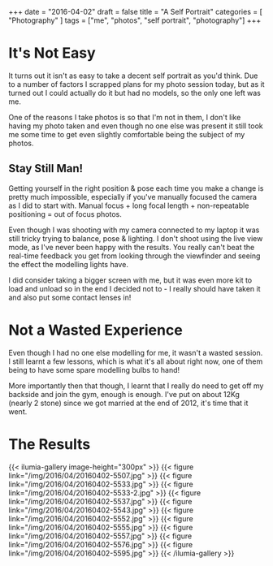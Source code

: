 +++
date = "2016-04-02"
draft = false
title = "A Self Portrait"
categories = [ "Photography" ]
tags = ["me", "photos", "self portrait", "photography"]
+++

# It's Not Easy
It turns out it isn't as easy to take a decent self portrait as you'd think.  Due to a number of factors I scrapped plans for my photo session today, but as it turned out I could actually do it but had no models, so the only one left was me.

One of the reasons I take photos is so that I'm not in them, I don't like having my photo taken and even though no one else was present it still took me some time to get even slightly comfortable being the subject of my photos.

## Stay Still Man!
Getting yourself in the right position & pose each time you make a change is pretty much impossible, especially if you've manually focused the camera as I did to start with.  Manual focus + long focal length + non-repeatable positioning = out of focus photos.

Even though I was shooting with my camera connected to my laptop it was still tricky trying to balance, pose & lighting.  I don't shoot using the live view mode, as I've never been happy with the results.  You really can't beat the real-time feedback you get from looking through the viewfinder and seeing the effect the modelling lights have.

I did consider taking a bigger screen with me, but it was even more kit to load and unload so in the end I decided not to - I really should have taken it and also put some contact lenses in!

# Not a Wasted Experience
Even though I had no one else modelling for me, it wasn't a wasted session.  I still learnt a few lessons, which is what it's all about right now, one of them being to have some spare modelling bulbs to hand!

More importantly then that though, I learnt that I really do need to get off my backside and join the gym, enough is enough.  I've put on about 12Kg (nearly 2 stone) since we got married at the end of 2012, it's time that it went.

# The Results
{{< ilumia-gallery image-height="300px" >}}
    {{< figure link="/img/2016/04/20160402-5507.jpg" >}}
    {{< figure link="/img/2016/04/20160402-5533.jpg" >}}
    {{< figure link="/img/2016/04/20160402-5533-2.jpg" >}}
    {{< figure link="/img/2016/04/20160402-5537.jpg" >}}
    {{< figure link="/img/2016/04/20160402-5543.jpg" >}}
    {{< figure link="/img/2016/04/20160402-5552.jpg" >}}
    {{< figure link="/img/2016/04/20160402-5555.jpg" >}}
    {{< figure link="/img/2016/04/20160402-5557.jpg" >}}
    {{< figure link="/img/2016/04/20160402-5576.jpg" >}}
    {{< figure link="/img/2016/04/20160402-5595.jpg" >}}
{{< /ilumia-gallery >}}

